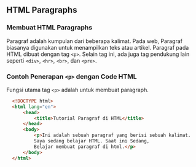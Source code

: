 ## HTML Paragraphs
### Membuat HTML Paragraphs
Paragraf adalah kumpulan dari beberapa kalimat. Pada web, Paragraf biasanya digunakan untuk menampilkan teks atau artikel.
Paragraf pada HTML dibuat dengan tag `<p>`. Selain tag ini, ada juga tag pendukung lain seperti `<div>`, `<hr>`, `<br>`, dan `<pre>`.

### Contoh Penerapan `<p>` dengan Code HTML
Fungsi utama tag `<p>` adalah untuk membuat paragraph.

```HTML
  <!DOCTYPE html>
  <html lang="en">
      <head>
          <title>Tutorial Paragraf di HTML</title>
      </head>
      <body>
          <p>Ini adalah sebuah paragraf yang berisi sebuah kalimat.
          Saya sedang belajar HTML. Saat ini Sedang,
          Belajar membuat paragraf di html.</p>
      </body>
  </html>
```
